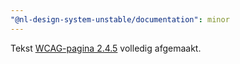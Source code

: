 ```yaml
---
"@nl-design-system-unstable/documentation": minor
---
```


Tekst [WCAG-pagina 2.4.5](/wcag/2.4.5) volledig afgemaakt.
